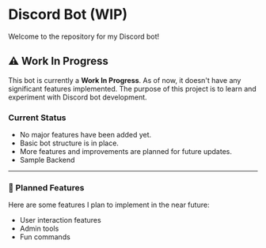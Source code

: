 # Discord Bot (WIP)

Welcome to the repository for my Discord bot!

## ⚠️ Work In Progress

This bot is currently a **Work In Progress**. As of now, it doesn't have any significant features implemented. The purpose of this project is to learn and experiment with Discord bot development.

### Current Status

- No major features have been added yet.
- Basic bot structure is in place.
- More features and improvements are planned for future updates.
- Sample Backend

---

### 🚧 Planned Features

Here are some features I plan to implement in the near future:

- User interaction features
- Admin tools
- Fun commands

